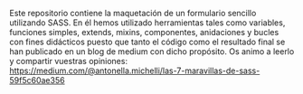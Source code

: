 Este repositorio contiene la maquetación de un formulario 
sencillo utilizando SASS.
En él hemos utilizado herramientas tales como variables,
funciones simples, extends, mixins, componentes, anidaciones y
bucles con fines didácticos puesto que tanto el código
como el resultado final se han publicado en un blog de medium 
con dicho propósito. Os animo a leerlo y compartir vuestras
opiniones: https://medium.com/@antonella.michelli/las-7-maravillas-de-sass-59f5c60ae356

